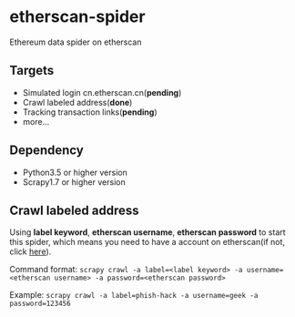 # etherscan-spider
Ethereum data spider on etherscan

## Targets

- Simulated login cn.etherscan.cn(**pending**)
- Crawl labeled address(**done**)
- Tracking transaction links(**pending**)
- more...

## Dependency
- Python3.5 or higher version
- Scrapy1.7 or higher version

## Crawl labeled address
Using **label keyword**, **etherscan username**, **etherscan password** to start this spider, which means you need to have a account on etherscan(if not, click [here](https://cn.etherscan.com/register)).

Command format:
```scrapy crawl -a label=<label keyword> -a username=<etherscan username> -a password=<etherscan password>```

Example:
```scrapy crawl -a label=phish-hack -a username=geek -a password=123456```

